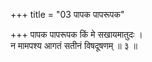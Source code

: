 +++
title = "03 पापक पापरूपक"

+++
पापक पापरूपक किं मे सखायमातुदः ।  
न मामपश्य आगतं सतीनं विषदूषणम् ॥ ३ ॥